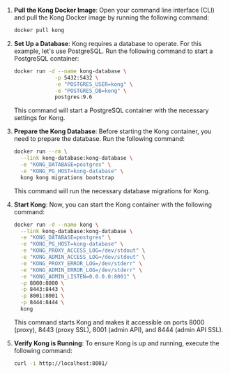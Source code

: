 

1. **Pull the Kong Docker Image**: Open your command line interface (CLI) and pull the Kong Docker image by running the following command:

   ```bash
   docker pull kong
   ```

2. **Set Up a Database**: Kong requires a database to operate. For this example, let's use PostgreSQL. Run the following command to start a PostgreSQL container:

   ```bash
   docker run -d --name kong-database \
                -p 5432:5432 \
                -e "POSTGRES_USER=kong" \
                -e "POSTGRES_DB=kong" \
                postgres:9.6
   ```

   This command will start a PostgreSQL container with the necessary settings for Kong.

3. **Prepare the Kong Database**: Before starting the Kong container, you need to prepare the database. Run the following command:

   ```bash
   docker run --rm \
     --link kong-database:kong-database \
     -e "KONG_DATABASE=postgres" \
     -e "KONG_PG_HOST=kong-database" \
     kong kong migrations bootstrap
   ```

   This command will run the necessary database migrations for Kong.

4. **Start Kong**: Now, you can start the Kong container with the following command:

   ```bash
   docker run -d --name kong \
     --link kong-database:kong-database \
     -e "KONG_DATABASE=postgres" \
     -e "KONG_PG_HOST=kong-database" \
     -e "KONG_PROXY_ACCESS_LOG=/dev/stdout" \
     -e "KONG_ADMIN_ACCESS_LOG=/dev/stdout" \
     -e "KONG_PROXY_ERROR_LOG=/dev/stderr" \
     -e "KONG_ADMIN_ERROR_LOG=/dev/stderr" \
     -e "KONG_ADMIN_LISTEN=0.0.0.0:8001" \
     -p 8000:8000 \
     -p 8443:8443 \
     -p 8001:8001 \
     -p 8444:8444 \
     kong
   ```

   This command starts Kong and makes it accessible on ports 8000 (proxy), 8443 (proxy SSL), 8001 (admin API), and 8444 (admin API SSL).

5. **Verify Kong is Running**: To ensure Kong is up and running, execute the following command:

   ```bash
   curl -i http://localhost:8001/
   ```

 